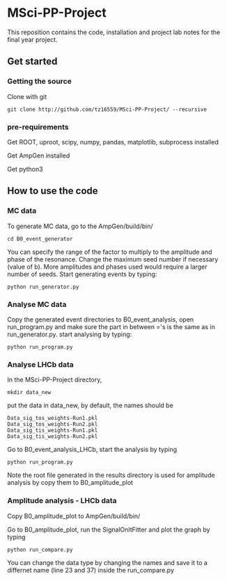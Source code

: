 # MSci-PP-Project
This reposition contains the code, installation and project lab notes for the final year project.

## Get started

### Getting the source
Clone with git
```
git clone http://github.com/tz16559/MSci-PP-Project/ --recursive
```
### pre-requirements
Get ROOT, uproot, scipy, numpy, pandas, matplotlib, subprocess installed

Get AmpGen installed

Get python3

## How to use the code

### MC data
To generate MC data, go to the AmpGen/build/bin/
```
cd B0_event_generator
```
You can specify the range of the factor to multiply to the amplitude and phase of the resonance. Change the maximum seed number if necessary (value of b). More amplitudes and phases used would require a larger number of seeds. Start generating events by typing:
```
python run_generator.py
```

### Analyse MC data
Copy the generated event directories to B0_event_analysis, open run_program.py and make sure the part in between ='s is the same as in run_generator.py. start analysing by typing:
```
python run_program.py
```

### Analyse LHCb data
In the MSci-PP-Project directory,
```
mkdir data_new
```
put the data in data_new, by default, the names should be
```
Data_sig_tos_weights-Run1.pkl
Data_sig_tos_weights-Run2.pkl
Data_sig_tis_weights-Run1.pkl
Data_sig_tis_weights-Run2.pkl
```
Go to B0_event_analysis_LHCb, start the analysis by typing
```
python run_program.py
```
Note the root file generated in the results directory is used for amplitude analysis by copy them to B0_amplitude_plot

### Amplitude analysis  - LHCb data
Copy B0_amplitude_plot to AmpGen/build/bin/

Go to B0_amplitude_plot, run the SignalOnltFitter and plot the graph by typing
```
python run_compare.py
```
You can change the data type by changing the names and save it to a differnet name (line 23 and 37) inside the run_compare.py



